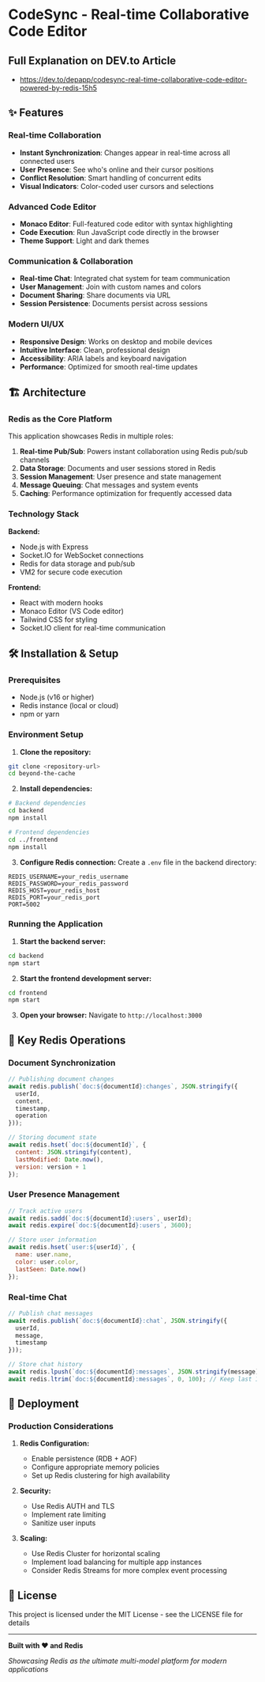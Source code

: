 # CodeSync - Real-time Collaborative Code Editor

## Full Explanation on DEV.to Article
- https://dev.to/depapp/codesync-real-time-collaborative-code-editor-powered-by-redis-15h5

## ✨ Features

### Real-time Collaboration
- **Instant Synchronization**: Changes appear in real-time across all connected users
- **User Presence**: See who's online and their cursor positions
- **Conflict Resolution**: Smart handling of concurrent edits
- **Visual Indicators**: Color-coded user cursors and selections

### Advanced Code Editor
- **Monaco Editor**: Full-featured code editor with syntax highlighting
- **Code Execution**: Run JavaScript code directly in the browser
- **Theme Support**: Light and dark themes

### Communication & Collaboration
- **Real-time Chat**: Integrated chat system for team communication
- **User Management**: Join with custom names and colors
- **Document Sharing**: Share documents via URL
- **Session Persistence**: Documents persist across sessions

### Modern UI/UX
- **Responsive Design**: Works on desktop and mobile devices
- **Intuitive Interface**: Clean, professional design
- **Accessibility**: ARIA labels and keyboard navigation
- **Performance**: Optimized for smooth real-time updates

## 🏗️ Architecture

### Redis as the Core Platform

This application showcases Redis in multiple roles:

1. **Real-time Pub/Sub**: Powers instant collaboration using Redis pub/sub channels
2. **Data Storage**: Documents and user sessions stored in Redis
3. **Session Management**: User presence and state management
4. **Message Queuing**: Chat messages and system events
5. **Caching**: Performance optimization for frequently accessed data

### Technology Stack

**Backend:**
- Node.js with Express
- Socket.IO for WebSocket connections
- Redis for data storage and pub/sub
- VM2 for secure code execution

**Frontend:**
- React with modern hooks
- Monaco Editor (VS Code editor)
- Tailwind CSS for styling
- Socket.IO client for real-time communication

## 🛠️ Installation & Setup

### Prerequisites
- Node.js (v16 or higher)
- Redis instance (local or cloud)
- npm or yarn

### Environment Setup

1. **Clone the repository:**
```bash
git clone <repository-url>
cd beyond-the-cache
```

2. **Install dependencies:**
```bash
# Backend dependencies
cd backend
npm install

# Frontend dependencies
cd ../frontend
npm install
```

3. **Configure Redis connection:**
Create a `.env` file in the backend directory:
```env
REDIS_USERNAME=your_redis_username
REDIS_PASSWORD=your_redis_password
REDIS_HOST=your_redis_host
REDIS_PORT=your_redis_port
PORT=5002
```

### Running the Application

1. **Start the backend server:**
```bash
cd backend
npm start
```

2. **Start the frontend development server:**
```bash
cd frontend
npm start
```

3. **Open your browser:**
Navigate to `http://localhost:3000`

## 🔧 Key Redis Operations

### Document Synchronization
```javascript
// Publishing document changes
await redis.publish(`doc:${documentId}:changes`, JSON.stringify({
  userId,
  content,
  timestamp,
  operation
}));

// Storing document state
await redis.hset(`doc:${documentId}`, {
  content: JSON.stringify(content),
  lastModified: Date.now(),
  version: version + 1
});
```

### User Presence Management
```javascript
// Track active users
await redis.sadd(`doc:${documentId}:users`, userId);
await redis.expire(`doc:${documentId}:users`, 3600);

// Store user information
await redis.hset(`user:${userId}`, {
  name: user.name,
  color: user.color,
  lastSeen: Date.now()
});
```

### Real-time Chat
```javascript
// Publish chat messages
await redis.publish(`doc:${documentId}:chat`, JSON.stringify({
  userId,
  message,
  timestamp
}));

// Store chat history
await redis.lpush(`doc:${documentId}:messages`, JSON.stringify(message));
await redis.ltrim(`doc:${documentId}:messages`, 0, 100); // Keep last 100 messages
```

## 🚀 Deployment

### Production Considerations

1. **Redis Configuration:**
   - Enable persistence (RDB + AOF)
   - Configure appropriate memory policies
   - Set up Redis clustering for high availability

2. **Security:**
   - Use Redis AUTH and TLS
   - Implement rate limiting
   - Sanitize user inputs

3. **Scaling:**
   - Use Redis Cluster for horizontal scaling
   - Implement load balancing for multiple app instances
   - Consider Redis Streams for more complex event processing

## 📄 License

This project is licensed under the MIT License - see the LICENSE file for details

---

**Built with ❤️ and Redis**

*Showcasing Redis as the ultimate multi-model platform for modern applications*

